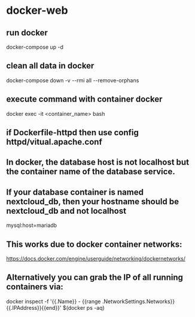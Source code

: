 # docker-web
## run docker
docker-compose up -d

## clean all data in docker
docker-compose down -v --rmi all --remove-orphans

## execute command with container docker
docker exec -it <container_name> bash

## if Dockerfile-httpd then use config httpd/vitual.apache.conf

## In docker, the database host is not localhost but the container name of the database service.
## If your database container is named nextcloud_db, then your hostname should be nextcloud_db and not localhost
mysql:host=mariadb

## This works due to docker container networks: 
https://docs.docker.com/engine/userguide/networking/dockernetworks/

## Alternatively you can grab the IP of all running containers via:
docker inspect -f '{{.Name}} - {{range .NetworkSettings.Networks}}{{.IPAddress}}{{end}}' $(docker ps -aq)

## 